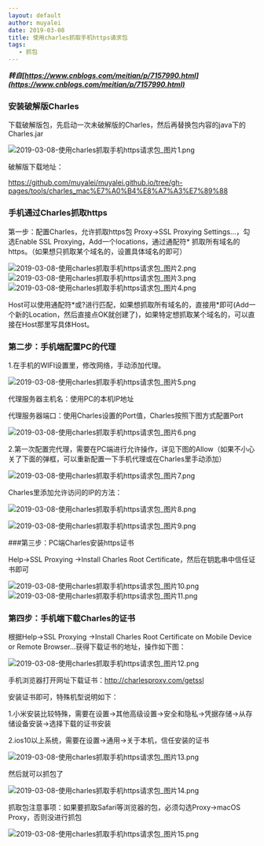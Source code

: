 ```yaml
---
layout: default
author: muyalei
date: 2019-03-08
title: 使用charles抓取手机https请求包
tags:
   - 抓包
---
```



***转自[https://www.cnblogs.com/meitian/p/7157990.html](https://www.cnblogs.com/meitian/p/7157990.html)***


### 安装破解版Charles
 
下载破解版包，先启动一次未破解版的Charles，然后再替换包内容的java下的Charles.jar
 
![2019-03-08-使用charles抓取手机https请求包_图片1.png](https://github.com/muyalei/muyalei.github.io/blob/gh-pages/img/2019-03-08-%E4%BD%BF%E7%94%A8charles%E6%8A%93%E5%8F%96%E6%89%8B%E6%9C%BAhttps%E8%AF%B7%E6%B1%82%E5%8C%85_%E5%9B%BE%E7%89%871.png)

破解版下载地址：

https://github.com/muyalei/muyalei.github.io/tree/gh-pages/tools/charles_mac%E7%A0%B4%E8%A7%A3%E7%89%88



### 手机通过Charles抓取https
  
第一步：配置Charles，允许抓取https包
Proxy->SSL Proxying Settings…，勾选Enable SSL Proxying，Add一个locations，通过通配符\* 抓取所有域名的https。（如果想只抓取某个域名的，设置具体域名的即可）

![2019-03-08-使用charles抓取手机https请求包_图片2.png](https://github.com/muyalei/muyalei.github.io/blob/gh-pages/img/2019-03-08-%E4%BD%BF%E7%94%A8charles%E6%8A%93%E5%8F%96%E6%89%8B%E6%9C%BAhttps%E8%AF%B7%E6%B1%82%E5%8C%85_%E5%9B%BE%E7%89%872.png)
![2019-03-08-使用charles抓取手机https请求包_图片3.png](https://github.com/muyalei/muyalei.github.io/blob/gh-pages/img/2019-03-08-%E4%BD%BF%E7%94%A8charles%E6%8A%93%E5%8F%96%E6%89%8B%E6%9C%BAhttps%E8%AF%B7%E6%B1%82%E5%8C%85_%E5%9B%BE%E7%89%873.png)
![2019-03-08-使用charles抓取手机https请求包_图片4.png](https://github.com/muyalei/muyalei.github.io/blob/gh-pages/img/2019-03-08-%E4%BD%BF%E7%94%A8charles%E6%8A%93%E5%8F%96%E6%89%8B%E6%9C%BAhttps%E8%AF%B7%E6%B1%82%E5%8C%85_%E5%9B%BE%E7%89%874.png)

Host可以使用通配符\*或?进行匹配，如果想抓取所有域名的，直接用\*即可(Add一个新的Location，然后直接点OK就创建了)，如果特定想抓取某个域名的，可以直接在Host那里写具体Host。


### 第二步：手机端配置PC的代理

1.在手机的WIFI设置里，修改网络，手动添加代理。

![2019-03-08-使用charles抓取手机https请求包_图片5.png](https://github.com/muyalei/muyalei.github.io/blob/gh-pages/img/2019-03-08-%E4%BD%BF%E7%94%A8charles%E6%8A%93%E5%8F%96%E6%89%8B%E6%9C%BAhttps%E8%AF%B7%E6%B1%82%E5%8C%85_%E5%9B%BE%E7%89%875.png)

代理服务器主机名：使用PC的本机IP地址

代理服务器端口：使用Charles设置的Port值，Charles按照下图方式配置Port

![2019-03-08-使用charles抓取手机https请求包_图片6.png](https://github.com/muyalei/muyalei.github.io/blob/gh-pages/img/2019-03-08-%E4%BD%BF%E7%94%A8charles%E6%8A%93%E5%8F%96%E6%89%8B%E6%9C%BAhttps%E8%AF%B7%E6%B1%82%E5%8C%85_%E5%9B%BE%E7%89%876.png)


2.第一次配置完代理，需要在PC端进行允许操作，详见下图的Allow（如果不小心关了下面的弹框，可以重新配置一下手机代理或在Charles里手动添加）

![2019-03-08-使用charles抓取手机https请求包_图片7.png](https://github.com/muyalei/muyalei.github.io/blob/gh-pages/img/2019-03-08-%E4%BD%BF%E7%94%A8charles%E6%8A%93%E5%8F%96%E6%89%8B%E6%9C%BAhttps%E8%AF%B7%E6%B1%82%E5%8C%85_%E5%9B%BE%E7%89%877.png)

Charles里添加允许访问的IP的方法：

![2019-03-08-使用charles抓取手机https请求包_图片8.png](https://github.com/muyalei/muyalei.github.io/blob/gh-pages/img/2019-03-08-%E4%BD%BF%E7%94%A8charles%E6%8A%93%E5%8F%96%E6%89%8B%E6%9C%BAhttps%E8%AF%B7%E6%B1%82%E5%8C%85_%E5%9B%BE%E7%89%878.png)

![2019-03-08-使用charles抓取手机https请求包_图片9.png](https://github.com/muyalei/muyalei.github.io/blob/gh-pages/img/2019-03-08-%E4%BD%BF%E7%94%A8charles%E6%8A%93%E5%8F%96%E6%89%8B%E6%9C%BAhttps%E8%AF%B7%E6%B1%82%E5%8C%85_%E5%9B%BE%E7%89%879.png)
 
###第三步：PC端Charles安装https证书

Help->SSL Proxying ->Install Charles Root Certificate，然后在钥匙串中信任证书即可

![2019-03-08-使用charles抓取手机https请求包_图片10.png](https://github.com/muyalei/muyalei.github.io/blob/gh-pages/img/2019-03-08-%E4%BD%BF%E7%94%A8charles%E6%8A%93%E5%8F%96%E6%89%8B%E6%9C%BAhttps%E8%AF%B7%E6%B1%82%E5%8C%85_%E5%9B%BE%E7%89%8710.png)
![2019-03-08-使用charles抓取手机https请求包_图片11.png](https://github.com/muyalei/muyalei.github.io/blob/gh-pages/img/2019-03-08-%E4%BD%BF%E7%94%A8charles%E6%8A%93%E5%8F%96%E6%89%8B%E6%9C%BAhttps%E8%AF%B7%E6%B1%82%E5%8C%85_%E5%9B%BE%E7%89%8711.png)


### 第四步：手机端下载Charles的证书
 
根据Help->SSL Proxying ->Install Charles Root Certificate on Mobile Device or Remote Browser...获得下载证书的地址，操作如下图：

![2019-03-08-使用charles抓取手机https请求包_图片12.png](https://github.com/muyalei/muyalei.github.io/blob/gh-pages/img/2019-03-08-%E4%BD%BF%E7%94%A8charles%E6%8A%93%E5%8F%96%E6%89%8B%E6%9C%BAhttps%E8%AF%B7%E6%B1%82%E5%8C%85_%E5%9B%BE%E7%89%8712.png)

手机浏览器打开网址下载证书：http://charlesproxy.com/getssl
 
安装证书即可，特殊机型说明如下：

1.小米安装比较特殊，需要在设置->其他高级设置->安全和隐私->凭据存储->从存储设备安装->选择下载的证书安装

2.ios10以上系统，需要在设置->通用->关于本机，信任安装的证书

![2019-03-08-使用charles抓取手机https请求包_图片13.png](https://github.com/muyalei/muyalei.github.io/blob/gh-pages/img/2019-03-08-%E4%BD%BF%E7%94%A8charles%E6%8A%93%E5%8F%96%E6%89%8B%E6%9C%BAhttps%E8%AF%B7%E6%B1%82%E5%8C%85_%E5%9B%BE%E7%89%8713.png)

然后就可以抓包了

![2019-03-08-使用charles抓取手机https请求包_图片14.png](https://github.com/muyalei/muyalei.github.io/blob/gh-pages/img/2019-03-08-%E4%BD%BF%E7%94%A8charles%E6%8A%93%E5%8F%96%E6%89%8B%E6%9C%BAhttps%E8%AF%B7%E6%B1%82%E5%8C%85_%E5%9B%BE%E7%89%8714.png)

抓取包注意事项：如果要抓取Safari等浏览器的包，必须勾选Proxy->macOS Proxy，否则没进行抓包

![2019-03-08-使用charles抓取手机https请求包_图片15.png](https://github.com/muyalei/muyalei.github.io/blob/gh-pages/img/2019-03-08-%E4%BD%BF%E7%94%A8charles%E6%8A%93%E5%8F%96%E6%89%8B%E6%9C%BAhttps%E8%AF%B7%E6%B1%82%E5%8C%85_%E5%9B%BE%E7%89%8715.png)






